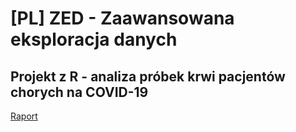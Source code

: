 # [PL] ZED - Zaawansowana eksploracja danych

## Projekt z R - analiza próbek krwi pacjentów chorych na COVID-19

[Raport](https://wojtas1411.github.io/zed/r-project/html/)